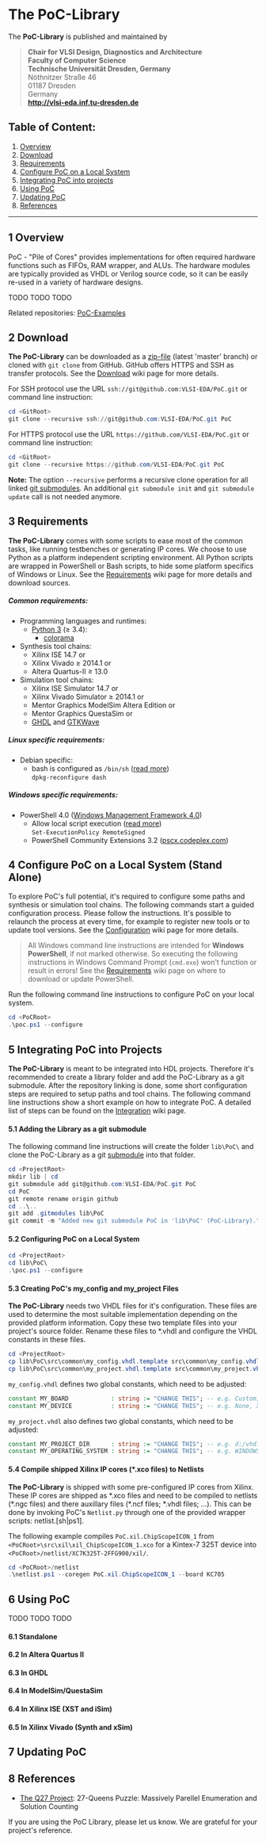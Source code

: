 # The PoC-Library

The **PoC-Library** is published and maintained by

> **Chair for VLSI Design, Diagnostics and Architecture**  
> **Faculty of Computer Science**  
> **Technische Universität Dresden, Germany**  
> Nöthnitzer Straße 46  
> 01187 Dresden  
> Germany  
> **http://vlsi-eda.inf.tu-dresden.de**

Table of Content:
--------------------------------------------------------------------------------
 1. [Overview](#1-overview)
 2. [Download](#2-download)
 3. [Requirements](#3-requirements)
 4. [Configure PoC on a Local System](#4-configure-poc-on-a-local-system)
 5. [Integrating PoC into projects](#5-integrating-poc-into-projects)
 6. [Using PoC](#6-using-poc)
 7. [Updating PoC](#7-updating-poc)
 8. [References](#8-references)

--------------------------------------------------------------------------------

## 1 Overview

PoC - "Pile of Cores" provides implementations for often required hardware
functions such as FIFOs, RAM wrapper, and ALUs. The hardware modules are
typically provided as VHDL or Verilog source code, so it can be easily re-used
in a variety of hardware designs.

TODO TODO TODO

Related repositories: [PoC-Examples][poc_ex]

 [poc_ex]:  https://github.com/VLSI-EDA/PoC-Examples


## 2 Download

**The PoC-Library** can be downloaded as a [zip-file][download] (latest 'master' branch) or
cloned with `git clone` from GitHub. GitHub offers HTTPS and SSH as transfer protocols.
See the [Download][wiki:download] wiki page for more details.

For SSH protocol use the URL `ssh://git@github.com:VLSI-EDA/PoC.git` or command
line instruction:

```PowerShell
cd <GitRoot>
git clone --recursive ssh://git@github.com:VLSI-EDA/PoC.git PoC
```

For HTTPS protocol use the URL `https://github.com/VLSI-EDA/PoC.git` or command
line instruction:

```PowerShell
cd <GitRoot>
git clone --recursive https://github.com/VLSI-EDA/PoC.git PoC
```

**Note:** The option `--recursive` performs a recursive clone operation for all
linked [git submodules][git_submod]. An additional `git submodule init` and
`git submodule update` call is not needed anymore. 

 [download]: https://github.com/VLSI-EDA/PoC/archive/master.zip
 [git_submod]: http://git-scm.com/book/en/v2/Git-Tools-Submodules


## 3 Requirements

**The PoC-Library** comes with some scripts to ease most of the common tasks, like
running testbenches or generating IP cores. We choose to use Python as a platform
independent scripting environment. All Python scripts are wrapped in PowerShell
or Bash scripts, to hide some platform specifics of Windows or Linux. See the
[Requirements][wiki:requirements] wiki page for more details and download sources.

##### Common requirements:

 - Programming languages and runtimes:
	- [Python 3][python] (&ge; 3.4):
	     - [colorama][colorama]
 - Synthesis tool chains:
     - Xilinx ISE 14.7 or
     - Xilinx Vivado &ge; 2014.1 or
     - Altera Quartus-II &ge; 13.0
 - Simulation tool chains:
     - Xilinx ISE Simulator 14.7 or
     - Xilinx Vivado Simulator &ge; 2014.1 or
     - Mentor Graphics ModelSim Altera Edition or
     - Mentor Graphics QuestaSim or
     - [GHDL][ghdl] and [GTKWave][gtkwave]

 [python]:		https://www.python.org/downloads/
 [colorama]:	https://pypi.python.org/pypi/colorama
 [ghdl]:		https://sourceforge.net/projects/ghdl-updates/
 [gtkwave]:		http://gtkwave.sourceforge.net/

##### Linux specific requirements:
 
 - Debian specific:
	- bash is configured as `/bin/sh` ([read more](https://wiki.debian.org/DashAsBinSh))  
      `dpkg-reconfigure dash`
 
##### Windows specific requirements:

 - PowerShell 4.0 ([Windows Management Framework 4.0][wmf40])
    - Allow local script execution ([read more][execpol])  
      `Set-ExecutionPolicy RemoteSigned`
    - PowerShell Community Extensions 3.2 ([pscx.codeplex.com][pscx])

 [wmf40]:   http://www.microsoft.com/en-US/download/details.aspx?id=40855
 [execpol]: https://technet.microsoft.com/en-us/library/hh849812.aspx
 [pscx]:    http://pscx.codeplex.com/


## 4 Configure PoC on a Local System (Stand Alone)

To explore PoC's full potential, it's required to configure some paths and
synthesis or simulation tool chains. The following commands start a guided
configuration process. Please follow the instructions. It's possible to
relaunch the process at every time, for example to register new tools or to
update tool versions. See the [Configuration][wiki:configuration] wiki page
for more details.

> All Windows command line instructions are intended for **Windows PowerShell**,
> if not marked otherwise. So executing the following instructions in Windows
> Command Prompt (`cmd.exe`) won't function or result in errors! See the
> [Requirements][wiki:requirements] wiki page on where to download or update
> PowerShell.

Run the following command line instructions to configure PoC on your local system.

```PowerShell
cd <PoCRoot>
.\poc.ps1 --configure
```

## 5 Integrating PoC into Projects

**The PoC-Library** is meant to be integrated into HDL projects. Therefore it's
recommended to create a library folder and add the PoC-Library as a git submodule.
After the repository linking is done, some short configuration steps are required
to setup paths and tool chains. The following command line instructions show a
short example on how to integrate PoC. A detailed list of steps can be found on the
[Integration][wiki:integration] wiki page.

#### 5.1 Adding the Library as a git submodule

The following command line instructions will create the folder `lib\PoC\` and clone
the PoC-Library as a git [submodule][git_submod] into that folder.

```PowerShell
cd <ProjectRoot>
mkdir lib | cd
git submodule add git@github.com:VLSI-EDA/PoC.git PoC
cd PoC
git remote rename origin github
cd ..\..
git add .gitmodules lib\PoC
git commit -m "Added new git submodule PoC in 'lib\PoC' (PoC-Library)."
```

 [git_submod]: http://git-scm.com/book/en/v2/Git-Tools-Submodules

#### 5.2 Configuring PoC on a Local System

```PowerShell
cd <ProjectRoot>
cd lib\PoC\
.\poc.ps1 --configure
```

#### 5.3 Creating PoC's my_config and my_project Files

**The PoC-Library** needs two VHDL files for it's configuration. These files are used to
determine the most suitable implementation depending on the provided platform information.
Copy these two template files into your project's source folder. Rename these files to
*.vhdl and configure the VHDL constants in these files.  

```PowerShell
cd <ProjectRoot>
cp lib\PoC\src\common\my_config.vhdl.template src\common\my_config.vhdl
cp lib\PoC\src\common\my_project.vhdl.template src\common\my_project.vhdl
```

`my_config.vhdl` defines two global constants, which need to be adjusted:

```VHDL
constant MY_BOARD            : string := "CHANGE THIS"; -- e.g. Custom, ML505, KC705, Atlys
constant MY_DEVICE           : string := "CHANGE THIS"; -- e.g. None, XC5VLX50T-1FF1136, EP2SGX90FF1508C3
```

`my_project.vhdl` also defines two global constants, which need to be adjusted:

```VHDL
constant MY_PROJECT_DIR      : string := "CHANGE THIS"; -- e.g. d:/vhdl/myproject/, /home/me/projects/myproject/"
constant MY_OPERATING_SYSTEM : string := "CHANGE THIS"; -- e.g. WINDOWS, LINUX
```

#### 5.4 Compile shipped Xilinx IP cores (*.xco files) to Netlists

**The PoC-Library** is shipped with some pre-configured IP cores from Xilinx. These
IP cores are shipped as \*.xco files and need to be compiled to netlists (\*.ngc
files) and there auxillary files (\*.ncf files; \*.vhdl files; ...). This can be
done by invoking PoC's `Netlist.py` through one of the provided wrapper scripts:
netlist.[sh|ps1].

The following example compiles `PoC.xil.ChipScopeICON_1` from `<PoCRoot>\src\xil\xil_ChipScopeICON_1.xco`
for a Kintex-7 325T device into `<PoCRoot>/netlist/XC7K325T-2FFG900/xil/`.

```PowerShell
cd <PoCRoot>/netlist
.\netlist.ps1 --coregen PoC.xil.ChipScopeICON_1 --board KC705
```

## 6 Using PoC

TODO TODO TODO

#### 6.1 Standalone

#### 6.2 In Altera Quartus II

#### 6.3 In GHDL

#### 6.4 In ModelSim/QuestaSim

#### 6.4 In Xilinx ISE (XST and iSim)

#### 6.5 In Xilinx Vivado (Synth and xSim)

## 7 Updating PoC


 [wiki:download]:		https://github.com/VLSI-EDA/PoC/wiki/Download
 [wiki:requirements]:	https://github.com/VLSI-EDA/PoC/wiki/Requirements
 [wiki:configuration]:	https://github.com/VLSI-EDA/PoC/wiki/Configuration
 [wiki:integration]:	https://github.com/VLSI-EDA/PoC/wiki/Integration

## 8 References

- [The Q27 Project](https://github.com/preusser/q27):
  27-Queens Puzzle: Massively Parellel Enumeration and Solution Counting

If you are using the PoC Library, please let us know. We are grateful for
your project's reference.
